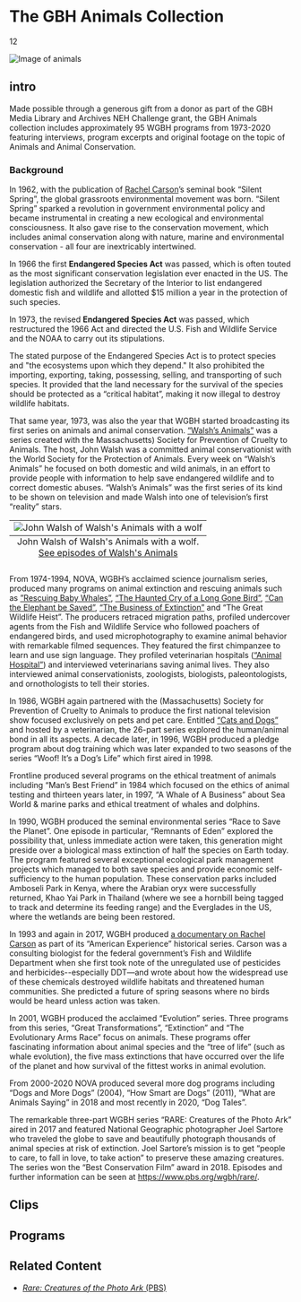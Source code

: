 # The GBH Animals Collection

12

![]( https://s3.amazonaws.com/openvault.wgbh.org/special_collections/animals/animals.jpg "Image of animals")

## intro

Made possible through a generous gift from a donor as part of the GBH Media Library and Archives NEH Challenge grant, the GBH Animals collection includes approximately 95 WGBH programs from 1973-2020 featuring interviews, program excerpts and original footage on the topic of Animals and Animal Conservation. 

### Background

In 1962, with the publication of [Rachel Carson](https://openvault.wgbh.org/catalog?f%5Baccess%5D%5B%5D=Available+Online&id=animals&q=%22rachel+carson%22&tab=programs)’s seminal book “Silent Spring”, the global grassroots environmental movement was born.  “Silent Spring” sparked a revolution in government environmental policy and became instrumental in creating a new ecological and environmental consciousness.  It also gave rise to the conservation movement, which includes animal conservation along with nature, marine and environmental conservation - all four are inextricably intertwined.

In 1966 the first **Endangered Species Act** was passed, which is often touted as the most significant conservation legislation ever enacted in the US.  The legislation authorized the Secretary of the Interior to list endangered domestic fish and wildlife and allotted $15 million a year in the protection of such species.

In 1973, the revised **Endangered Species Act** was passed, which restructured the 1966 Act and directed the U.S. Fish and Wildlife Service and the NOAA to carry out its stipulations.

The stated purpose of the Endangered Species Act is to protect species and "the ecosystems upon which they depend." It also prohibited the importing, exporting, taking, possessing, selling, and transporting of such species. It provided that the land necessary for the survival of the species should be protected as a “critical habitat”, making it now illegal to destroy wildlife habitats.  

That same year, 1973, was also the year that WGBH started broadcasting its first series on animals and animal conservation. [“Walsh’s Animals”](https://openvault.wgbh.org/catalog?f%5Baccess%5D%5B%5D=Available+Online&id=animals&tab=programs&q=%22walsh%27s+animals%22) was a series created with the Massachusetts) Society for Prevention of Cruelty to Animals.  The host, John Walsh was a committed animal conservationist with the World Society for the Protection of Animals.  Every week on “Walsh’s Animals” he focused on both domestic and wild animals, in an effort to provide people with information to help save endangered wildlife and to correct domestic abuses.  “Walsh’s Animals” was the first series of its kind to be shown on television and made Walsh into one of television’s first “reality” stars. 

<table class="exhibit-image">
  <tr>
    <td>
      <img src="https://s3.amazonaws.com/openvault.wgbh.org/special_collections/animals/Walsh_and_wolf_2.jpeg" class="big-image" alt="John Walsh of Walsh's Animals with a wolf"/>
      <caption align="bottom" class="exhibit-caption">John Walsh of Walsh's Animals with a wolf. <a style="display: block;" href="https://openvault.wgbh.org/catalog?f%5Baccess%5D%5B%5D=All+Records&q=%22walsh%27s+animals%22" target="_blank">See episodes of Walsh's Animals</a></caption>
    </td>
  </tr>
</table>
 
From 1974-1994, NOVA, WGBH’s acclaimed science journalism series, produced many programs on animal extinction and rescuing animals such as [”Rescuing Baby Whales”](https://openvault.wgbh.org/catalog/V_19EC1D1C90744A688F4A2F7F99E92B71), [“The Haunted Cry of a Long Gone Bird”](https://openvault.wgbh.org/catalog/V_F5B3BCBBB402461E903CEC1F726E3F5F), [“Can the Elephant be Saved”](https://openvault.wgbh.org/catalog/V_3C409107D5134054AD80FF9E38C94651), [“The Business of Extinction”](https://openvault.wgbh.org/catalog/V_4FC6FBF7FE694E36A2CAC2686653336C) and “The Great Wildlife Heist”.  The producers retraced migration paths, profiled undercover agents from the Fish and Wildlife Service who followed poachers of endangered birds, and used microphotography to examine animal behavior with remarkable filmed sequences. They featured the first chimpanzee to learn and use sign language. They profiled veterinarian hospitals ([“Animal Hospital”](https://openvault.wgbh.org/catalog/V_3C19B76C24004109B7DCAF89C273D6D5)) and interviewed veterinarians saving animal lives.  They also interviewed animal conservationists, zoologists, biologists, paleontologists, and ornothologists to tell their stories. 
 
In 1986, WGBH again partnered with the (Massachusetts) Society for Prevention of Cruelty to Animals to produce the first national television show focused exclusively on pets and pet care.  Entitled [“Cats and Dogs”](https://openvault.wgbh.org/catalog?f%5Baccess%5D%5B%5D=Available+Online&f%5Bseries_title%5D%5B%5D=Cats+and+Dogs) and hosted by a veterinarian, the 26-part series explored the human/animal bond in all its aspects.  A decade later, in 1996, WGBH produced a pledge program about dog training which was later expanded to two seasons of the series “Woof! It’s a Dog’s Life” which first aired in 1998.

Frontline produced several programs on the ethical treatment of animals including “Man’s Best Friend” in 1984 which focused on the ethics of animal testing and thirteen years later, in 1997,  “A Whale of A Business” about Sea World & marine parks and ethical treatment of whales and dolphins.

In 1990, WGBH produced the seminal environmental series “Race to Save the Planet”.  One episode in particular, “Remnants of Eden” explored the possibility that, unless immediate action were taken, this generation might preside over a biological mass extinction of half the species on Earth today.  The program featured several exceptional ecological park management projects which managed to both save species and provide economic self-sufficiency to the human population.  These conservation parks included Amboseli Park in Kenya, where the Arabian oryx were successfully returned, Khao Yai Park in Thailand (where we see a hornbill being tagged to track and determine its feeding range) and the Everglades in the US, where the wetlands are being been restored.  

In 1993 and again in 2017, WGBH produced [a documentary on Rachel Carson](https://www.pbs.org/wgbh/americanexperience/films/rachel-carson/) as part of its “American Experience” historical series.  Carson was a consulting biologist for the federal government’s Fish and Wildlife Department when she first took note of the unregulated use of pesticides and herbicides--especially DDT—and wrote about how the widespread use of these chemicals destroyed wildlife habitats and threatened human communities.   She predicted a future of spring seasons where no birds would be heard unless action was taken.   

In 2001, WGBH produced the acclaimed “Evolution” series.  Three programs from this series, “Great Transformations”, “Extinction” and “The Evolutionary Arms Race” focus on animals.   These programs offer fascinating information about animal species and the “tree of life” (such as whale evolution), the five mass extinctions that have occurred over the life of the planet and how survival of the fittest works in animal evolution.  

From 2000-2020 NOVA produced several more dog programs including “Dogs and More Dogs” (2004), “How Smart are Dogs” (2011), “What are Animals Saying” in 2018 and most recently in 2020, “Dog Tales”.

The remarkable three-part WGBH series “RARE: Creatures of the Photo Ark” aired in 2017 and featured National Geographic photographer Joel Sartore who traveled the globe to save and beautifully photograph thousands of animal species at risk of extinction. Joel Sartore’s mission is to get “people to care, to fall in love, to take action” to preserve these amazing creatures.  The series won the “Best Conservation Film” award in 2018.  Episodes and further information can be seen at https://www.pbs.org/wgbh/rare/.

## Clips

[](http://localhost:3000/catalog?f[special_collection_tags][]=animals_clip)

## Programs

[](http://localhost:3000/catalog?f[special_collection_tags][]=animals_program)

## Related Content


- [*Rare: Creatures of the Photo Ark* (PBS)](https://www.pbs.org/show/rare/)
